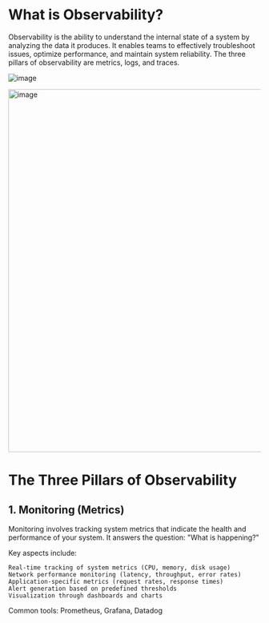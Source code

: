 # What is Observability?

Observability is the ability to understand the internal state of a system by analyzing the data it produces. It enables teams to effectively troubleshoot issues, optimize performance, and maintain system reliability. The three pillars of observability are metrics, logs, and traces.

![image](https://github.com/user-attachments/assets/583a376e-c29e-44ff-8337-27b7a8cf36ce)

<img width="725" alt="image" src="https://github.com/user-attachments/assets/8b0b7dbe-ced2-47f0-950c-58e63070a0de" />

# The Three Pillars of Observability
## 1. Monitoring (Metrics)
Monitoring involves tracking system metrics that indicate the health and performance of your system. It answers the question: "What is happening?"

Key aspects include:
```
Real-time tracking of system metrics (CPU, memory, disk usage)
Network performance monitoring (latency, throughput, error rates)
Application-specific metrics (request rates, response times)
Alert generation based on predefined thresholds
Visualization through dashboards and charts
```
Common tools: Prometheus, Grafana, Datadog
